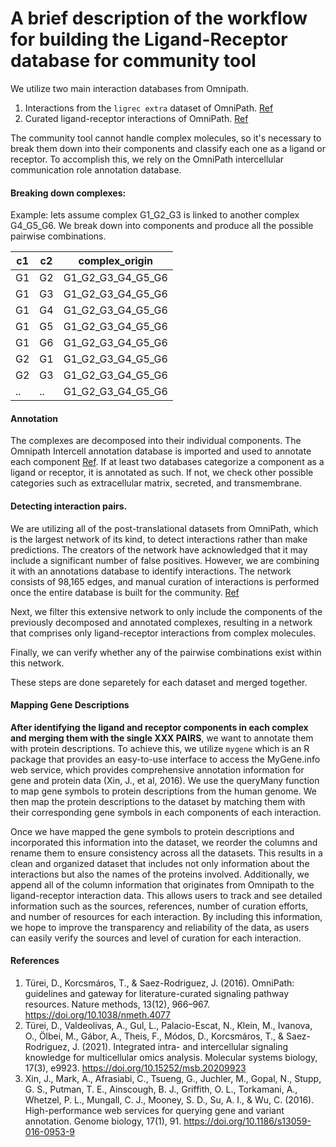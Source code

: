 A brief description of the workflow for building the Ligand-Receptor database for community tool
========
We utilize two main interaction databases from Omnipath.
1. Interactions from the `ligrec extra` dataset of OmniPath. [Ref](https://r.omnipathdb.org/reference/import_ligrecextra_interactions.html)
2. Curated ligand-receptor interactions of OmniPath. [Ref](https://r.omnipathdb.org/reference/curated_ligand_receptor_interactions.html)

The community tool cannot handle complex molecules, so it's necessary to break them down into their components and classify each one as a ligand 
or receptor. To accomplish this, we rely on the OmniPath intercellular communication role annotation database.

#### Breaking down complexes:

Example: lets assume complex G1_G2_G3 is linked to another complex G4_G5_G6. We break down into components and produce all the possible pairwise combinations.

| c1 | c2 | complex_origin    |
|----|----|-------------------|
| G1 | G2 | G1_G2_G3_G4_G5_G6 |
| G1 | G3 | G1_G2_G3_G4_G5_G6 |
| G1 | G4 | G1_G2_G3_G4_G5_G6 |
| G1 | G5 | G1_G2_G3_G4_G5_G6 |
| G1 | G6 | G1_G2_G3_G4_G5_G6 |
| G2 | G1 | G1_G2_G3_G4_G5_G6 |
| G2 | G3 | G1_G2_G3_G4_G5_G6 |
| .. | .. | G1_G2_G3_G4_G5_G6 |

#### Annotation

The complexes are decomposed into their individual components. The Omnipath Intercell annotation database is imported and used to annotate each component
[Ref](https://r.omnipathdb.org/reference/import_omnipath_intercell.html). 
If at least two databases categorize a component as a ligand or receptor, it is annotated as such. If not, we check other possible categories such as 
extracellular matrix, secreted, and transmembrane. 


#### Detecting interaction pairs. 

We are utilizing all of the post-translational datasets from OmniPath, which is the largest network of its kind, to detect interactions rather than 
make predictions. The creators of the network have acknowledged that it may include a significant number of false positives. 
However, we are combining it with an annotations database to identify interactions. The network consists of 98,165 edges, and 
manual curation of interactions is performed once the entire database is built for the community. [Ref](https://r.omnipathdb.org/reference/import_post_translational_interactions.html)

Next, we filter this extensive network to only include the components of the previously decomposed and annotated complexes, 
resulting in a network that comprises only ligand-receptor interactions from complex molecules.

Finally, we can verify whether any of the pairwise combinations exist within this network.

These steps are done separetely for each dataset and merged together. 

#### Mapping Gene Descriptions

**After identifying the ligand and receptor components in each complex and merging them with the single XXX PAIRS**, we want to annotate them with protein descriptions. To achieve this, we utilize `mygene` which is an R package that provides an easy-to-use interface to access the MyGene.info web service, which provides comprehensive annotation information for gene and protein data (Xin, J., et al, 2016). We use the queryMany function to map gene symbols to protein descriptions from the human genome. We then map the protein descriptions to the dataset by matching them with their corresponding gene symbols in each components of each interaction.

Once we have mapped the gene symbols to protein descriptions and incorporated this information into the dataset, we reorder the columns and rename them to ensure consistency across all the datasets. This results in a clean and organized dataset that includes not only information about the interactions but  also the names of the proteins involved. Additionally, we append all of the column information that originates from Omnipath to the ligand-receptor 
interaction data. This allows users to track and see detailed information such as the sources, references, number of curation efforts, 
and number of resources for each interaction. By including this information, we hope to improve the transparency and reliability of the data, 
as users can easily verify the sources and level of curation for each interaction.

#### References
1. Türei, D., Korcsmáros, T., & Saez-Rodriguez, J. (2016). OmniPath: guidelines and gateway for literature-curated signaling pathway resources. Nature methods, 13(12), 966–967. https://doi.org/10.1038/nmeth.4077
2. Türei, D., Valdeolivas, A., Gul, L., Palacio-Escat, N., Klein, M., Ivanova, O., Ölbei, M., Gábor, A., Theis, F., Módos, D., Korcsmáros, T., & Saez-Rodriguez, J. (2021). Integrated intra- and intercellular signaling knowledge for multicellular omics analysis. Molecular systems biology, 17(3), e9923. https://doi.org/10.15252/msb.20209923
3. Xin, J., Mark, A., Afrasiabi, C., Tsueng, G., Juchler, M., Gopal, N., Stupp, G. S., Putman, T. E., Ainscough, B. J., Griffith, O. L., Torkamani, A., Whetzel, P. L., Mungall, C. J., Mooney, S. D., Su, A. I., & Wu, C. (2016). High-performance web services for querying gene and variant annotation. Genome biology, 17(1), 91. https://doi.org/10.1186/s13059-016-0953-9
